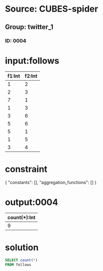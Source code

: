 # Source: CUBES-spider
## Group: twitter_1
### ID: 0004

# input:follows

| f1:Int | f2:Int |
|---|---|
| 1 | 2 |
| 2 | 3 |
| 7 | 1 |
| 1 | 3 |
| 3 | 6 |
| 5 | 6 |
| 5 | 1 |
| 1 | 5 |
| 3 | 4 |

# constraint

{
  "constants": [],
  "aggregation_functions": []
}

# output:0004

| count(*):Int |
|---|
| 9 |

# solution

```sql
SELECT count(*)
FROM follows
```
